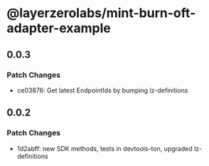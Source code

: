 # @layerzerolabs/mint-burn-oft-adapter-example

## 0.0.3

### Patch Changes

- ce03876: Get latest EndpointIds by bumping lz-definitions

## 0.0.2

### Patch Changes

- 1d2abff: new SDK methods, tests in devtools-ton, upgraded lz-definitions
